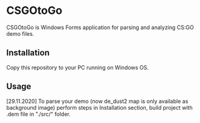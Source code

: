 # CSGOtoGo

CSGOtoGo is Windows Forms application for parsing and analyzing CS:GO demo files. 

## Installation

Copy this repository to your PC running on Windows OS. 


## Usage

[29.11.2020] 
To parse your demo (now de_dust2 map is only available as background image) perform steps in Installation section, build project with .dem file in "./src/" folder. 